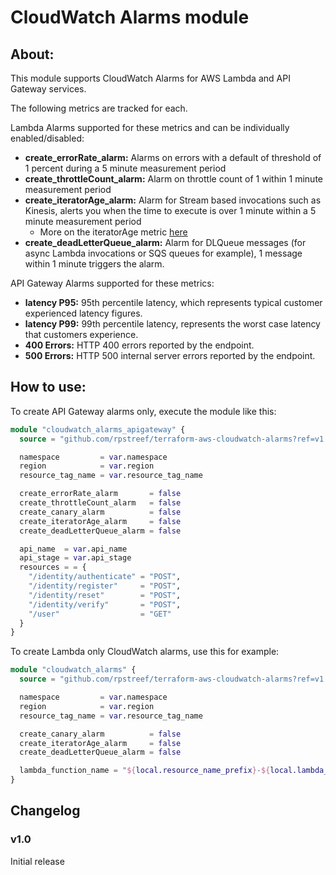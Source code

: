 # CloudWatch Alarms module

## About:

This module supports CloudWatch Alarms for AWS Lambda and API Gateway services.

The following metrics are tracked for each.

Lambda Alarms supported for these metrics and can be individually enabled/disabled:
- __create_errorRate_alarm:__  Alarms on errors with a default of threshold of 1 percent during a 5 minute measurement period
- __create_throttleCount_alarm:__ Alarm on throttle count of 1 within 1 minute measurement period
- __create_iteratorAge_alarm:__ Alarm for Stream based invocations such as Kinesis, alerts you when the time to execute is over 1 minute within a 5 minute measurement period
  - More on the iteratorAge metric [here](https://aws.amazon.com/premiumsupport/knowledge-center/lambda-iterator-age/)
- __create_deadLetterQueue_alarm:__ Alarm for DLQueue messages (for async Lambda invocations or SQS queues for example), 1 message within 1 minute triggers the alarm.

API Gateway Alarms supported for these metrics:
- __latency P95:__ 95th percentile latency, which represents typical customer experienced latency figures. 
- __latency P99:__ 99th percentile latency, represents the worst case latency that customers experience.
- __400 Errors:__ HTTP 400 errors reported by the endpoint.
- __500 Errors:__ HTTP 500 internal server errors reported by the endpoint.

## How to use:

To create API Gateway alarms only, execute the module like this:

```terraform
module "cloudwatch_alarms_apigateway" {
  source = "github.com/rpstreef/terraform-aws-cloudwatch-alarms?ref=v1.0"

  namespace         = var.namespace
  region            = var.region
  resource_tag_name = var.resource_tag_name

  create_errorRate_alarm       = false
  create_throttleCount_alarm   = false
  create_canary_alarm          = false
  create_iteratorAge_alarm     = false
  create_deadLetterQueue_alarm = false

  api_name  = var.api_name
  api_stage = var.api_stage
  resources = = {
    "/identity/authenticate" = "POST",
    "/identity/register"     = "POST",
    "/identity/reset"        = "POST",
    "/identity/verify"       = "POST",
    "/user"                  = "GET"
  }
}
```

To create Lambda only CloudWatch alarms, use this for example:

```terraform
module "cloudwatch_alarms" {
  source = "github.com/rpstreef/terraform-aws-cloudwatch-alarms?ref=v1.0"

  namespace         = var.namespace
  region            = var.region
  resource_tag_name = var.resource_tag_name

  create_canary_alarm          = false
  create_iteratorAge_alarm     = false
  create_deadLetterQueue_alarm = false

  lambda_function_name = "${local.resource_name_prefix}-${local.lambda_function_name}"
}
```

## Changelog

### v1.0

Initial release